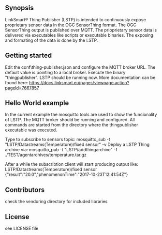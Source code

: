 ## Synopsis

LinkSmart® Thing Publisher (LSTP) is intended to continuously expose proprietary sensor data in the OGC SensorThing format.
The OGC SensorThing output is published over MQTT. The prioprietary sensor data is delivered via executables like scripts
or executable binaries. The exposing and formating of the data is done by the LSTP.

## Getting started

Edit the conf\thing-publisher.json and configure the MQTT broker URL. The default value is pointing to a local broker.
Execute the binary "thingpublisher". LSTP should be running now.
More documentation can be found here: https://docs.linksmart.eu/pages/viewpage.action?pageId=7667857


## Hello World example

In the current example the mosquitto tools are used to show the funcionality of LSTP. The MQTT broker should be running
and configured. All commands are started from the directory where the thingpublisher executable was executed.

Type to subscribe to sensors topic: mosquitto_sub -t "LSTP/Datastreams(Temperature)/fixed sensor" -v
Deploy a LSTP Thing archive via: mosquitto_pub -t "LSTP/addthingarchive" -f ./TEST/agentarchives/temperature.tar.gz

After a while the subscribtion client will start producing output like:
LSTP/Datastreams(Temperature)/fixed sensor {"result":"20.0","phenomenonTime":"2017-10-23T12:41:54Z"}


## Contributors

check the vendoring directory for included libraries

## License

see LICENSE file
